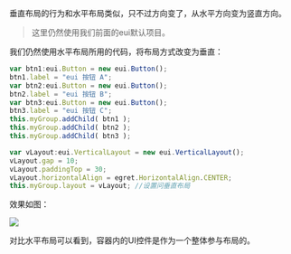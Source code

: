 垂直布局的行为和水平布局类似，只不过方向变了，从水平方向变为竖直方向。     

>这里仍然使用我们前面的eui默认项目。

我们仍然使用水平布局所用的代码，将布局方式改变为垂直：    
``` TypeScript   
var btn1:eui.Button = new eui.Button();
btn1.label = "eui 按钮 A";
var btn2:eui.Button = new eui.Button();
btn2.label = "eui 按钮 B";
var btn3:eui.Button = new eui.Button();
btn3.label = "eui 按钮 C";
this.myGroup.addChild( btn1 );
this.myGroup.addChild( btn2 );
this.myGroup.addChild( btn3 );

var vLayout:eui.VerticalLayout = new eui.VerticalLayout();
vLayout.gap = 10;
vLayout.paddingTop = 30;
vLayout.horizontalAlign = egret.HorizontalAlign.CENTER;
this.myGroup.layout = vLayout; //设置问垂直布局
```    
效果如图：

![](56012ed082c88.png)

对比水平布局可以看到，容器内的UI控件是作为一个整体参与布局的。   

